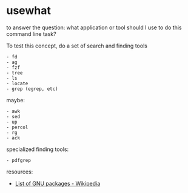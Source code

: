 # usewhat

to answer the question: what application or tool should I use to do this command line task?

To test this concept, do a set of search and finding tools

	- fd
	- ag
	- fzf
	- tree
	- ls 
	- locate
	- grep (egrep, etc)
	
maybe:

	- awk
	- sed
	- up
	- percol
	- rg
	- ack
	
specialized finding tools:

	- pdfgrep
	

resources: 

* [List of GNU packages - Wikipedia](https://en.wikipedia.org/wiki/List_of_GNU_packages)

